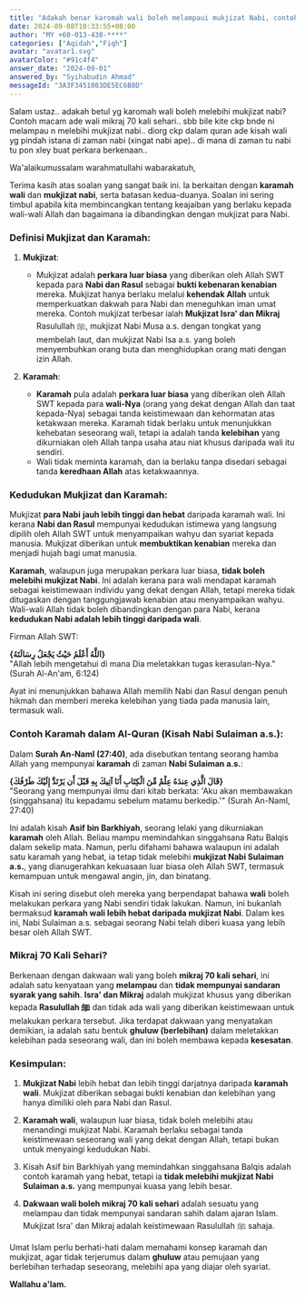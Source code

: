 ```yaml
---
title: "Adakah benar karomah wali boleh melampaui mukjizat Nabi, contohnya wali yang melakukan mikraj 70 kali sehari?"
date: 2024-09-08T10:33:55+08:00
author: "MY +60-013-438-****"
categories: ["Aqidah","Fiqh"]
avatar: "avatar1.svg"
avatarColor: "#91c4f4"
answer_date: "2024-09-01"
answered_by: "Syihabudin Ahmad"
messageId: "3A3F3451083DE5EC6B8D"
---
```


Salam ustaz.. adakah betul yg karomah wali boleh melebihi mukjizat nabi? Contoh macam ade wali mikraj 70 kali sehari.. sbb bile kite ckp bnde ni melampau n melebihi mukjizat nabi.. diorg ckp dalam quran ade kisah wali yg pindah istana  di zaman nabi (xingat nabi ape).. di mana di zaman tu nabi tu pon xley buat perkara berkenaan..

<!--more-->

Wa'alaikumussalam warahmatullahi wabarakatuh,

Terima kasih atas soalan yang sangat baik ini. Ia berkaitan dengan **karamah wali** dan **mukjizat nabi**, serta batasan kedua-duanya. Soalan ini sering timbul apabila kita membincangkan tentang keajaiban yang berlaku kepada wali-wali Allah dan bagaimana ia dibandingkan dengan mukjizat para Nabi.

### **Definisi Mukjizat dan Karamah:**

1. **Mukjizat**:
   - Mukjizat adalah **perkara luar biasa** yang diberikan oleh Allah SWT kepada para **Nabi dan Rasul** sebagai **bukti kebenaran kenabian** mereka. Mukjizat hanya berlaku melalui **kehendak Allah** untuk memperkuatkan dakwah para Nabi dan meneguhkan iman umat mereka. Contoh mukjizat terbesar ialah **Mukjizat Isra' dan Mikraj** Rasulullah ﷺ, mukjizat Nabi Musa a.s. dengan tongkat yang membelah laut, dan mukjizat Nabi Isa a.s. yang boleh menyembuhkan orang buta dan menghidupkan orang mati dengan izin Allah.
  
2. **Karamah**:
   - **Karamah** pula adalah **perkara luar biasa** yang diberikan oleh Allah SWT kepada para **wali-Nya** (orang yang dekat dengan Allah dan taat kepada-Nya) sebagai tanda keistimewaan dan kehormatan atas ketakwaan mereka. Karamah tidak berlaku untuk menunjukkan kehebatan seseorang wali, tetapi ia adalah tanda **kelebihan** yang dikurniakan oleh Allah tanpa usaha atau niat khusus daripada wali itu sendiri.
   - Wali tidak meminta karamah, dan ia berlaku tanpa disedari sebagai tanda **keredhaan Allah** atas ketakwaannya.

### **Kedudukan Mukjizat dan Karamah:**

Mukjizat **para Nabi** **jauh lebih tinggi dan hebat** daripada karamah wali. Ini kerana **Nabi dan Rasul** mempunyai kedudukan istimewa yang langsung dipilih oleh Allah SWT untuk menyampaikan wahyu dan syariat kepada manusia. Mukjizat diberikan untuk **membuktikan kenabian** mereka dan menjadi hujah bagi umat manusia.

**Karamah**, walaupun juga merupakan perkara luar biasa, **tidak boleh melebihi mukjizat Nabi**. Ini adalah kerana para wali mendapat karamah sebagai keistimewaan individu yang dekat dengan Allah, tetapi mereka tidak ditugaskan dengan tanggungjawab kenabian atau menyampaikan wahyu. Wali-wali Allah tidak boleh dibandingkan dengan para Nabi, kerana **kedudukan Nabi adalah lebih tinggi daripada wali**.

Firman Allah SWT:

‏‏**{اللَّهُ أَعْلَمُ حَيْثُ يَجْعَلُ رِسَالَتَهُ}**  
"Allah lebih mengetahui di mana Dia meletakkan tugas kerasulan-Nya." (Surah Al-An'am, 6:124)

Ayat ini menunjukkan bahawa Allah memilih Nabi dan Rasul dengan penuh hikmah dan memberi mereka kelebihan yang tiada pada manusia lain, termasuk wali.

### **Contoh Karamah dalam Al-Quran (Kisah Nabi Sulaiman a.s.):**

Dalam **Surah An-Naml (27:40)**, ada disebutkan tentang seorang hamba Allah yang mempunyai **karamah** di zaman **Nabi Sulaiman a.s.**:

‏‏**{قَالَ الَّذِي عِندَهُ عِلْمٌ مِّنَ الْكِتَابِ أَنَا آتِيكَ بِهِ قَبْلَ أَن يَرْتَدَّ إِلَيْكَ طَرْفُكَ}**  
"Seorang yang mempunyai ilmu dari kitab berkata: 'Aku akan membawakan (singgahsana) itu kepadamu sebelum matamu berkedip.'" (Surah An-Naml, 27:40)

Ini adalah kisah **Asif bin Barkhiyah**, seorang lelaki yang dikurniakan **karamah** oleh Allah. Beliau mampu memindahkan singgahsana Ratu Balqis dalam sekelip mata. Namun, perlu difahami bahawa walaupun ini adalah satu karamah yang hebat, ia tetap tidak melebihi **mukjizat Nabi Sulaiman a.s.**, yang dianugerahkan kekuasaan luar biasa oleh Allah SWT, termasuk kemampuan untuk mengawal angin, jin, dan binatang.

Kisah ini sering disebut oleh mereka yang berpendapat bahawa **wali** boleh melakukan perkara yang Nabi sendiri tidak lakukan. Namun, ini bukanlah bermaksud **karamah wali lebih hebat daripada mukjizat Nabi**. Dalam kes ini, Nabi Sulaiman a.s. sebagai seorang Nabi telah diberi kuasa yang lebih besar oleh Allah SWT.

### **Mikraj 70 Kali Sehari?**

Berkenaan dengan dakwaan wali yang boleh **mikraj 70 kali sehari**, ini adalah satu kenyataan yang **melampau** dan **tidak mempunyai sandaran syarak yang sahih**. **Isra' dan Mikraj** adalah mukjizat khusus yang diberikan kepada **Rasulullah ﷺ** dan tidak ada wali yang diberikan keistimewaan untuk melakukan perkara tersebut. Jika terdapat dakwaan yang menyatakan demikian, ia adalah satu bentuk **ghuluw (berlebihan)** dalam meletakkan kelebihan pada seseorang wali, dan ini boleh membawa kepada **kesesatan**.

### **Kesimpulan:**

1. **Mukjizat Nabi** lebih hebat dan lebih tinggi darjatnya daripada **karamah wali**. Mukjizat diberikan sebagai bukti kenabian dan kelebihan yang hanya dimiliki oleh para Nabi dan Rasul.
   
2. **Karamah wali**, walaupun luar biasa, tidak boleh melebihi atau menandingi mukjizat Nabi. Karamah berlaku sebagai tanda keistimewaan seseorang wali yang dekat dengan Allah, tetapi bukan untuk menyaingi kedudukan Nabi.

3. Kisah Asif bin Barkhiyah yang memindahkan singgahsana Balqis adalah contoh karamah yang hebat, tetapi ia **tidak melebihi mukjizat Nabi Sulaiman a.s.** yang mempunyai kuasa yang lebih besar.

4. **Dakwaan wali boleh mikraj 70 kali sehari** adalah sesuatu yang melampau dan tidak mempunyai sandaran sahih dalam ajaran Islam. Mukjizat Isra' dan Mikraj adalah keistimewaan Rasulullah ﷺ sahaja.

Umat Islam perlu berhati-hati dalam memahami konsep karamah dan mukjizat, agar tidak terjerumus dalam **ghuluw** atau pemujaan yang berlebihan terhadap seseorang, melebihi apa yang diajar oleh syariat.

**Wallahu a'lam.**

